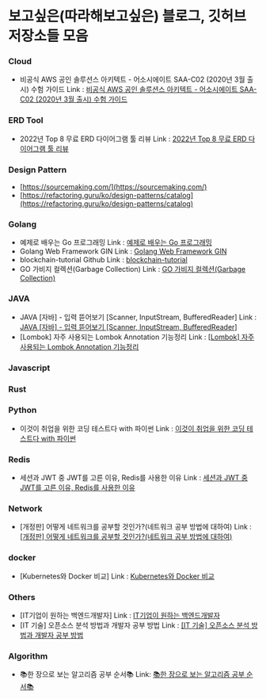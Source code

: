 # 보고싶은(따라해보고싶은) 블로그, 깃허브 저장소들 모음

### Cloud
- 비공식 AWS 공인 솔루션스 아키텍트 - 어소시에이트 SAA-C02 (2020년 3월 출시) 수험 가이드 Link : [비공식 AWS 공인 솔루션스 아키텍트 - 어소시에이트 SAA-C02 (2020년 3월 출시) 수험 가이드](https://github.com/serithemage/AWSCertifiedSolutionsArchitectUnofficialStudyGuide)


### ERD Tool
- 2022년 Top 8 무료 ERD 다이어그램 툴 리뷰 Link : [2022년 Top 8 무료 ERD 다이어그램 툴 리뷰](https://gitmind.com/kr/er-diagram-tool.html)


### Design Pattern
- [https://sourcemaking.com/](https://sourcemaking.com/)
- [https://refactoring.guru/ko/design-patterns/catalog](https://refactoring.guru/ko/design-patterns/catalog)

### Golang
- 예제로 배우는 Go 프로그래밍 Link : [예제로 배우는 Go 프로그래밍](http://golang.site/)
- Golang Web Framework GIN Link : [Golang Web Framework GIN](https://gin-gonic.com/)
- blockchain-tutorial Github Link : [blockchain-tutorial](https://github.com/mingrammer/blockchain-tutorial)
- GO 가비지 컬렉션(Garbage Collection) Link : [GO 가비지 컬렉션(Garbage Collection)](https://artist-developer.tistory.com/13)


### JAVA
- JAVA [자바] - 입력 뜯어보기 [Scanner, InputStream, BufferedReader] Link : [JAVA [자바] - 입력 뜯어보기 [Scanner, InputStream, BufferedReader]](https://st-lab.tistory.com/41)
- [Lombok] 자주 사용되는 Lombok Annotation 기능정리 Link : [[Lombok] 자주 사용되는 Lombok Annotation 기능정리](https://haenny.tistory.com/387)


### Javascript



### Rust



### Python
- 이것이 취업을 위한 코딩 테스트다 with 파이썬 Link : [이것이 취업을 위한 코딩 테스트다 with 파이썬](https://www.youtube.com/playlist?list=PLRx0vPvlEmdAghTr5mXQxGpHjWqSz0dgC)


### Redis
- 세션과 JWT 중 JWT를 고른 이유, Redis를 사용한 이유 Link : [세션과 JWT 중 JWT를 고른 이유, Redis를 사용한 이유](https://velog.io/@lluna/%EC%84%B8%EC%85%98%EA%B3%BC-JWT-%EC%A4%91-JWT%EB%A5%BC-%EA%B3%A0%EB%A5%B8-%EC%9D%B4%EC%9C%A0-Redis%EB%A5%BC-%EC%82%AC%EC%9A%A9%ED%95%9C-%EC%9D%B4%EC%9C%A0)


### Network
- [개정판] 어떻게 네트워크를 공부할 것인가?(네트워크 공부 방법에 대하여) Link : [[개정판] 어떻게 네트워크를 공부할 것인가?(네트워크 공부 방법에 대하여)](https://covenant.tistory.com/222)


### docker
- [Kubernetes와 Docker 비교] Link : [Kubernetes와 Docker 비교](https://www.atlassian.com/ko/microservices/microservices-architecture/kubernetes-vs-docker)


### Others
- [IT기업이 원하는 백엔드개발자] Link : [IT기업이 원하는 백엔드개발자](https://velog.io/@ngngs/IT기업이-원하는-백엔드개발자)
- [IT 기술] 오픈소스 분석 방법과 개발자 공부 방법 Link : [[IT 기술] 오픈소스 분석 방법과 개발자 공부 방법](https://development-crow.tistory.com/21)


### Algorithm
- 📚한 장으로 보는 알고리즘 공부 순서📚 Link: [📚한 장으로 보는 알고리즘 공부 순서📚](https://velog.io/@ngngs/%ED%95%9C-%EC%9E%A5%EC%9C%BC%EB%A1%9C-%EB%B3%B4%EB%8A%94-%EC%95%8C%EA%B3%A0%EB%A6%AC%EC%A6%98)
